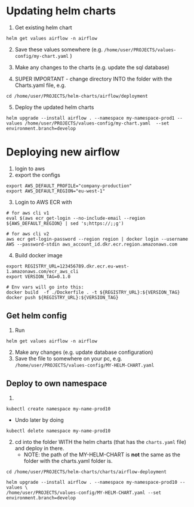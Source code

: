 # Updating helm charts

1. Get existing helm chart 

```
helm get values airflow -n airflow
```

2. Save these values somewhere (e.g. `/home/user/PROJECTS/values-config/my-chart.yaml` )

3. Make any changes to the charts (e.g. update the sql database)

4. SUPER IMPORTANT - change directory INTO the folder with the Charts.yaml file, e.g.

```
cd /home/user/PROJECTS/helm-charts/airflow/deployment
```

5. Deploy the updated helm charts 
```
helm upgrade --install airflow . --namespace my-namespace-prod1 --values /home/user/PROJECTS/values-config/my-chart.yaml  --set environment.branch=develop
```

# Deploying new airflow

1. login to aws
2. export the configs
```
export AWS_DEFAULT_PROFILE="company-production"
export AWS_DEFAULT_REGION="eu-west-1"
```
3. Login to AWS ECR with
``` 
# for aws cli v1
eval $(aws ecr get-login --no-include-email --region ${AWS_DEFAULT_REGION} | sed 's;https://;;g')  

# for aws cli v2
aws ecr get-login-password --region region | docker login --username AWS --password-stdin aws_account_id.dkr.ecr.region.amazonaws.com
```

4. Build docker image

```
export REGISTRY_URL=123456789.dkr.ecr.eu-west-1.amazonaws.com/ecr_aws_cli
export VERSION_TAG=0.1.0

# Env vars will go into this:
docker build  -f ./Dockerfile . -t ${REGISTRY_URL}:${VERSION_TAG}
docker push ${REGISTRY_URL}:${VERSION_TAG}
```

## Get helm config

1. Run

```
helm get values airflow -n airflow
```

2. Make any changes (e.g. update database configuration)
3. Save the file to somewhere on your pc, e.g. `/home/user/PROJECTS/values-config/MY-HELM-CHART.yaml`


## Deploy to own namespace
1. 
```
kubectl create namespace my-name-prod10 
```
   * Undo later by doing
```
kubectl delete namespace my-name-prod10 
```
2. cd into the folder WITH the helm charts (that has the `charts.yaml` file) and deploy in there.
   * NOTE: the path of the MY-HELM-CHART is **not** the same as the folder with the charts.yaml folder is.

```
cd /home/user/PROJECTS/helm-charts/charts/airflow-deployment

helm upgrade --install airflow . --namespace my-namespace-prod10 --values \
/home/user/PROJECTS/values-config/MY-HELM-CHART.yaml --set environment.branch=develop
```
    
